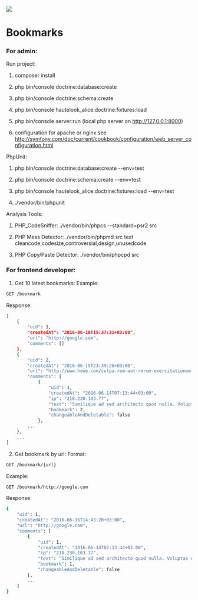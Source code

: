 <a href="https://travis-ci.org/panayotovyura/bookmarks"><img src="https://travis-ci.org/panayotovyura/bookmarks.svg?branch=master"></a>

# Bookmarks

### For admin:

Run project:

1. composer install

2. php bin/console doctrine:database:create

3. php bin/console doctrine:schema:create

4. php bin/console hautelook_alice:doctrine:fixtures:load

5. php bin/console server:run (local php server on http://127.0.0.1:8000)

6. configuration for apache or nginx see http://symfony.com/doc/current/cookbook/configuration/web_server_configuration.html

PhpUnit:

1. php bin/console doctrine:database:create --env=test

2. php bin/console doctrine:schema:create --env=test

3. php bin/console hautelook_alice:doctrine:fixtures:load --env=test

4. ./vendor/bin/phpunit

Analysis Tools:

1. PHP_CodeSniffer: ./vendor/bin/phpcs --standard=psr2 src

2. PHP Mess Detector: ./vendor/bin/phpmd src text cleancode,codesize,controversial,design,unusedcode

3. PHP Copy/Paste Detector: ./vendor/bin/phpcpd src

### For frontend developer:

1. Get 10 latest bookmarks:
Example:
```sh
GET /bookmark
```
Response:
```sh
[
    {
        "uid": 1,
        "createdAt": "2016-06-16T15:37:31+03:00",
        "url": "http://google.com",
        "comments": []
    },
    {
        "uid": 2,
        "createdAt": "2016-06-15T23:39:26+03:00",
        "url": "http://www.howe.com/culpa-rem-aut-rerum-exercitationem-est-rem",
        "comments": [
            {
                "uid": 1,
                "createdAt": "2016-06-14T07:13:44+03:00",
                "ip": "218.230.103.77",
                "text": "Similique ad sed architecto quod nulla. Voluptas quibusdam inventore esse harum accusantium rerum nulla.",
                "bookmark": 2,
                "changeableAndDeletable": false
            },
        ...
	},
	...
]
```
2. Get bookmark by url:
Format:
```sh
GET /bookmark/{url}
```
Example:
```sh
GET /bookmark/http://google.com
```
Response:
```sh
{
    "uid": 1,
    "createdAt": "2016-06-16T14:43:20+03:00",
    "url": "http://google.com",
    "comments": [
        {
            "uid": 1,
            "createdAt": "2016-06-14T07:13:44+03:00",
            "ip": "218.230.103.77",
            "text": "Similique ad sed architecto quod nulla. Voluptas quibusdam inventore esse harum accusantium rerum nulla.",
            "bookmark": 1,
            "changeableAndDeletable": false
        },
        ...
    ]
}
```
